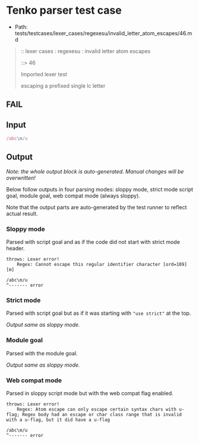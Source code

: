 # Tenko parser test case

- Path: tests/testcases/lexer_cases/regexesu/invalid_letter_atom_escapes/46.md

> :: lexer cases : regexesu : invalid letter atom escapes
>
> ::> 46
>
> Imported lexer test
>
> escaping a prefixed single lc letter

## FAIL

## Input

`````js
/abc\m/u
`````

## Output

_Note: the whole output block is auto-generated. Manual changes will be overwritten!_

Below follow outputs in four parsing modes: sloppy mode, strict mode script goal, module goal, web compat mode (always sloppy).

Note that the output parts are auto-generated by the test runner to reflect actual result.

### Sloppy mode

Parsed with script goal and as if the code did not start with strict mode header.

`````
throws: Lexer error!
    Regex: Cannot escape this regular identifier character [ord=109][m]

/abc\m/u
^------- error
`````

### Strict mode

Parsed with script goal but as if it was starting with `"use strict"` at the top.

_Output same as sloppy mode._

### Module goal

Parsed with the module goal.

_Output same as sloppy mode._

### Web compat mode

Parsed in sloppy script mode but with the web compat flag enabled.

`````
throws: Lexer error!
    Regex: Atom escape can only escape certain syntax chars with u-flag; Regex body had an escape or char class range that is invalid with a u-flag, but it did have a u-flag

/abc\m/u
^------- error
`````

